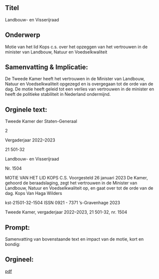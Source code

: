 ## Titel
Landbouw- en Visserijraad
## Onderwerp
Motie van het lid Kops c.s. over het opzeggen van het vertrouwen in de minister van Landbouw, Natuur en Voedselkwaliteit
## Samenvatting & Implicatie:

De Tweede Kamer heeft het vertrouwen in de Minister van Landbouw, Natuur en Voedselkwaliteit opgezegd en is overgegaan tot de orde van de dag. De motie heeft geleid tot een verlies van vertrouwen in de minister en heeft de politieke stabiliteit in Nederland ondermijnd.
## Orginele text:


Tweede Kamer der Staten-Generaal

2

Vergaderjaar 2022–2023

21 501-32

Landbouw- en Visserijraad

Nr. 1504

MOTIE VAN HET LID KOPS C.S.
Voorgesteld 26 januari 2023
De Kamer,
gehoord de beraadslaging,
zegt het vertrouwen in de Minister van Landbouw, Natuur en Voedselkwaliteit op,
en gaat over tot de orde van de dag.
Kops
Van Haga
Wilders

kst-21501-32-1504
ISSN 0921 - 7371
’s-Gravenhage 2023

Tweede Kamer, vergaderjaar 2022–2023, 21 501-32, nr. 1504


## Prompt:
Samenvatting van bovenstaande text en impact van de motie, kort en bondig:

## Orgineel:
[pdf](https://gegevensmagazijn.tweedekamer.nl/OData/v4/2.0/Document(ca0361a6-1d30-4aab-bab8-815a1ff9bd66)/resource)
